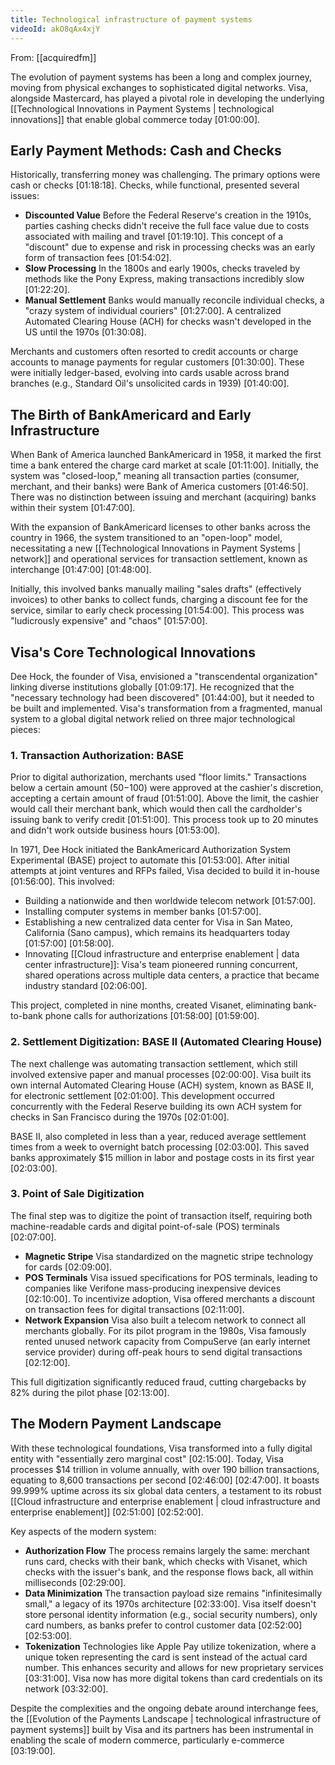 ```yaml
---
title: Technological infrastructure of payment systems
videoId: akO8qAx4xjY
---
```


From: [[acquiredfm]] <br/> 

The evolution of payment systems has been a long and complex journey, moving from physical exchanges to sophisticated digital networks. Visa, alongside Mastercard, has played a pivotal role in developing the underlying [[Technological Innovations in Payment Systems | technological innovations]] that enable global commerce today <a class="yt-timestamp" data-t="00:01:00">[01:00:00]</a>.

## Early Payment Methods: Cash and Checks

Historically, transferring money was challenging. The primary options were cash or checks <a class="yt-timestamp" data-t="01:18:18">[01:18:18]</a>. Checks, while functional, presented several issues:
*   **Discounted Value** Before the Federal Reserve's creation in the 1910s, parties cashing checks didn't receive the full face value due to costs associated with mailing and travel <a class="yt-timestamp" data-t="01:19:10">[01:19:10]</a>. This concept of a "discount" due to expense and risk in processing checks was an early form of transaction fees <a class="yt-timestamp" data-t="01:54:02">[01:54:02]</a>.
*   **Slow Processing** In the 1800s and early 1900s, checks traveled by methods like the Pony Express, making transactions incredibly slow <a class="yt-timestamp" data-t="01:22:20">[01:22:20]</a>.
*   **Manual Settlement** Banks would manually reconcile individual checks, a "crazy system of individual couriers" <a class="yt-timestamp" data-t="01:27:00">[01:27:00]</a>. A centralized Automated Clearing House (ACH) for checks wasn't developed in the US until the 1970s <a class="yt-timestamp" data-t="01:30:08">[01:30:08]</a>.

Merchants and customers often resorted to credit accounts or charge accounts to manage payments for regular customers <a class="yt-timestamp" data-t="01:30:00">[01:30:00]</a>. These were initially ledger-based, evolving into cards usable across brand branches (e.g., Standard Oil's unsolicited cards in 1939) <a class="yt-timestamp" data-t="01:40:00">[01:40:00]</a>.

## The Birth of BankAmericard and Early Infrastructure

When Bank of America launched BankAmericard in 1958, it marked the first time a bank entered the charge card market at scale <a class="yt-timestamp" data-t="01:11:00">[01:11:00]</a>. Initially, the system was "closed-loop," meaning all transaction parties (consumer, merchant, and their banks) were Bank of America customers <a class="yt-timestamp" data-t="01:46:50">[01:46:50]</a>. There was no distinction between issuing and merchant (acquiring) banks within their system <a class="yt-timestamp" data-t="01:47:00">[01:47:00]</a>.

With the expansion of BankAmericard licenses to other banks across the country in 1966, the system transitioned to an "open-loop" model, necessitating a new [[Technological Innovations in Payment Systems | network]] and operational services for transaction settlement, known as interchange <a class="yt-timestamp" data-t="01:47:00">[01:47:00]</a> <a class="yt-timestamp" data-t="01:48:00">[01:48:00]</a>.

Initially, this involved banks manually mailing "sales drafts" (effectively invoices) to other banks to collect funds, charging a discount fee for the service, similar to early check processing <a class="yt-timestamp" data-t="01:54:00">[01:54:00]</a>. This process was "ludicrously expensive" and "chaos" <a class="yt-timestamp" data-t="01:57:00">[01:57:00]</a>.

## Visa's Core Technological Innovations

Dee Hock, the founder of Visa, envisioned a "transcendental organization" linking diverse institutions globally <a class="yt-timestamp" data-t="01:09:17">[01:09:17]</a>. He recognized that the "necessary technology had been discovered" <a class="yt-timestamp" data-t="01:44:00">[01:44:00]</a>, but it needed to be built and implemented. Visa's transformation from a fragmented, manual system to a global digital network relied on three major technological pieces:

### 1. Transaction Authorization: BASE

Prior to digital authorization, merchants used "floor limits." Transactions below a certain amount ($50-$100) were approved at the cashier's discretion, accepting a certain amount of fraud <a class="yt-timestamp" data-t="01:51:00">[01:51:00]</a>. Above the limit, the cashier would call their merchant bank, which would then call the cardholder's issuing bank to verify credit <a class="yt-timestamp" data-t="01:51:00">[01:51:00]</a>. This process took up to 20 minutes and didn't work outside business hours <a class="yt-timestamp" data-t="01:53:00">[01:53:00]</a>.

In 1971, Dee Hock initiated the BankAmericard Authorization System Experimental (BASE) project to automate this <a class="yt-timestamp" data-t="01:53:00">[01:53:00]</a>. After initial attempts at joint ventures and RFPs failed, Visa decided to build it in-house <a class="yt-timestamp" data-t="01:56:00">[01:56:00]</a>. This involved:
*   Building a nationwide and then worldwide telecom network <a class="yt-timestamp" data-t="01:57:00">[01:57:00]</a>.
*   Installing computer systems in member banks <a class="yt-timestamp" data-t="01:57:00">[01:57:00]</a>.
*   Establishing a new centralized data center for Visa in San Mateo, California (Sano campus), which remains its headquarters today <a class="yt-timestamp" data-t="01:57:00">[01:57:00]</a> <a class="yt-timestamp" data-t="01:58:00">[01:58:00]</a>.
*   Innovating [[Cloud infrastructure and enterprise enablement | data center infrastructure]]: Visa's team pioneered running concurrent, shared operations across multiple data centers, a practice that became industry standard <a class="yt-timestamp" data-t="02:06:00">[02:06:00]</a>.

This project, completed in nine months, created Visanet, eliminating bank-to-bank phone calls for authorizations <a class="yt-timestamp" data-t="01:58:00">[01:58:00]</a> <a class="yt-timestamp" data-t="01:59:00">[01:59:00]</a>.

### 2. Settlement Digitization: BASE II (Automated Clearing House)

The next challenge was automating transaction settlement, which still involved extensive paper and manual processes <a class="yt-timestamp" data-t="02:00:00">[02:00:00]</a>. Visa built its own internal Automated Clearing House (ACH) system, known as BASE II, for electronic settlement <a class="yt-timestamp" data-t="02:01:00">[02:01:00]</a>. This development occurred concurrently with the Federal Reserve building its own ACH system for checks in San Francisco during the 1970s <a class="yt-timestamp" data-t="02:01:00">[02:01:00]</a>.

BASE II, also completed in less than a year, reduced average settlement times from a week to overnight batch processing <a class="yt-timestamp" data-t="02:03:00">[02:03:00]</a>. This saved banks approximately $15 million in labor and postage costs in its first year <a class="yt-timestamp" data-t="02:03:00">[02:03:00]</a>.

### 3. Point of Sale Digitization

The final step was to digitize the point of transaction itself, requiring both machine-readable cards and digital point-of-sale (POS) terminals <a class="yt-timestamp" data-t="02:07:00">[02:07:00]</a>.
*   **Magnetic Stripe** Visa standardized on the magnetic stripe technology for cards <a class="yt-timestamp" data-t="02:09:00">[02:09:00]</a>.
*   **POS Terminals** Visa issued specifications for POS terminals, leading to companies like Verifone mass-producing inexpensive devices <a class="yt-timestamp" data-t="02:10:00">[02:10:00]</a>. To incentivize adoption, Visa offered merchants a discount on transaction fees for digital transactions <a class="yt-timestamp" data-t="02:11:00">[02:11:00]</a>.
*   **Network Expansion** Visa also built a telecom network to connect all merchants globally. For its pilot program in the 1980s, Visa famously rented unused network capacity from CompuServe (an early internet service provider) during off-peak hours to send digital transactions <a class="yt-timestamp" data-t="02:12:00">[02:12:00]</a>.

This full digitization significantly reduced fraud, cutting chargebacks by 82% during the pilot phase <a class="yt-timestamp" data-t="02:13:00">[02:13:00]</a>.

## The Modern Payment Landscape

With these technological foundations, Visa transformed into a fully digital entity with "essentially zero marginal cost" <a class="yt-timestamp" data-t="02:15:00">[02:15:00]</a>. Today, Visa processes $14 trillion in volume annually, with over 190 billion transactions, equating to 8,600 transactions per second <a class="yt-timestamp" data-t="02:46:00">[02:46:00]</a> <a class="yt-timestamp" data-t="02:47:00">[02:47:00]</a>. It boasts 99.999% uptime across its six global data centers, a testament to its robust [[Cloud infrastructure and enterprise enablement | cloud infrastructure and enterprise enablement]] <a class="yt-timestamp" data-t="02:51:00">[02:51:00]</a> <a class="yt-timestamp" data-t="02:52:00">[02:52:00]</a>.

Key aspects of the modern system:
*   **Authorization Flow** The process remains largely the same: merchant runs card, checks with their bank, which checks with Visanet, which checks with the issuer's bank, and the response flows back, all within milliseconds <a class="yt-timestamp" data-t="02:29:00">[02:29:00]</a>.
*   **Data Minimization** The transaction payload size remains "infinitesimally small," a legacy of its 1970s architecture <a class="yt-timestamp" data-t="02:33:00">[02:33:00]</a>. Visa itself doesn't store personal identity information (e.g., social security numbers), only card numbers, as banks prefer to control customer data <a class="yt-timestamp" data-t="02:52:00">[02:52:00]</a> <a class="yt-timestamp" data-t="02:53:00">[02:53:00]</a>.
*   **Tokenization** Technologies like Apple Pay utilize tokenization, where a unique token representing the card is sent instead of the actual card number. This enhances security and allows for new proprietary services <a class="yt-timestamp" data-t="03:31:00">[03:31:00]</a>. Visa now has more digital tokens than card credentials on its network <a class="yt-timestamp" data-t="03:32:00">[03:32:00]</a>.

Despite the complexities and the ongoing debate around interchange fees, the [[Evolution of the Payments Landscape | technological infrastructure of payment systems]] built by Visa and its partners has been instrumental in enabling the scale of modern commerce, particularly e-commerce <a class="yt-timestamp" data-t="03:19:00">[03:19:00]</a>.